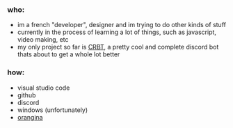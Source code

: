 ### who:
* im a french "developer", designer and im trying to do other kinds of stuff
* currently in the process of learning a lot of things, such as javascript, video making, etc
* my only project so far is [CRBT](https://crbt.ga), a pretty cool and complete discord bot thats about to get a whole lot better
### how:
* visual studio code
* github
* discord
* windows (unfortunately)
* [orangina](https://en.wikipedia.org/wiki/Orangina)
